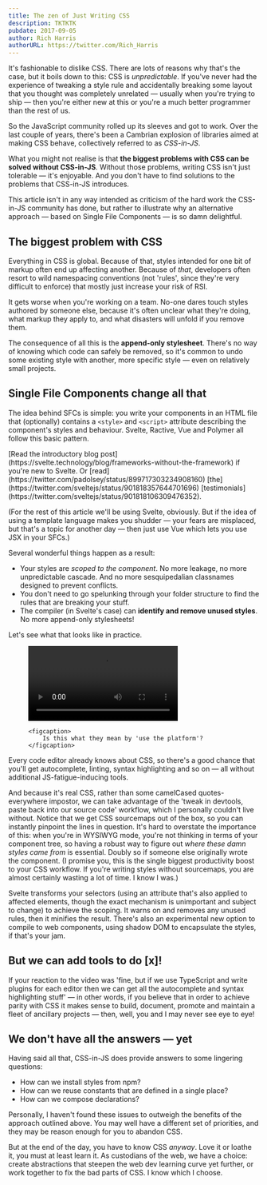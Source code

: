 ```yaml
---
title: The zen of Just Writing CSS
description: TKTKTK
pubdate: 2017-09-05
author: Rich Harris
authorURL: https://twitter.com/Rich_Harris
---
```


It's fashionable to dislike CSS. There are lots of reasons why that's the case, but it boils down to this: CSS is *unpredictable*. If you've never had the experience of tweaking a style rule and accidentally breaking some layout that you thought was completely unrelated — usually when you're trying to ship — then you're either new at this or you're a much better programmer than the rest of us.

So the JavaScript community rolled up its sleeves and got to work. Over the last couple of years, there's been a Cambrian explosion of libraries aimed at making CSS behave, collectively referred to as *CSS-in-JS*.

What you might not realise is that **the biggest problems with CSS can be solved without CSS-in-JS**. Without those problems, writing CSS isn't just tolerable — it's enjoyable. And you don't have to find solutions to the problems that CSS-in-JS introduces.

This article isn't in any way intended as criticism of the hard work the CSS-in-JS community has done, but rather to illustrate why an alternative approach — based on Single File Components — is so damn delightful.


## The biggest problem with CSS

Everything in CSS is global. Because of that, styles intended for one bit of markup often end up affecting another. Because of *that*, developers often resort to wild namespacing conventions (not 'rules', since they're very difficult to enforce) that mostly just increase your risk of RSI.

It gets worse when you're working on a team. No-one dares touch styles authored by someone else, because it's often unclear what they're doing, what markup they apply to, and what disasters will unfold if you remove them.

The consequence of all this is the **append-only stylesheet**. There's no way of knowing which code can safely be removed, so it's common to undo some existing style with another, more specific style — even on relatively small projects.


## Single File Components change all that

The idea behind SFCs is simple: you write your components in an HTML file that (optionally) contains a `<style>` and `<script>` attribute describing the component's styles and behaviour. Svelte, Ractive, Vue and Polymer all follow this basic pattern.

<aside>[Read the introductory blog post](https://svelte.technology/blog/frameworks-without-the-framework) if you're new to Svelte. Or [read](https://twitter.com/padolsey/status/899717303234908160) [the](https://twitter.com/sveltejs/status/901818357644701696) [testimonials](https://twitter.com/sveltejs/status/901818106309476352).</aside>

(For the rest of this article we'll be using Svelte, obviously. But if the idea of using a template language makes you shudder — your fears are misplaced, but that's a topic for another day — then just use Vue which lets you use JSX in your SFCs.)

Several wonderful things happen as a result:

* Your styles are *scoped to the component*. No more leakage, no more unpredictable cascade. And no more sesquipedalian classnames designed to prevent conflicts.
* You don't need to go spelunking through your folder structure to find the rules that are breaking your stuff.
* The compiler (in Svelte's case) can **identify and remove unused styles**. No more append-only stylesheets!

Let's see what that looks like in practice.

<figure>
	<video controls>
		<source type='video/mp4' src='http://svelte-technology-assets.surge.sh/just-write-css.mp4'>
	</video>

	<figcaption>
		Is this what they mean by 'use the platform'?
	</figcaption>
</figure>

Every code editor already knows about CSS, so there's a good chance that you'll get autocomplete, linting, syntax highlighting and so on — all without additional JS-fatigue-inducing tools.

And because it's real CSS, rather than some camelCased quotes-everywhere impostor, we can take advantage of the 'tweak in devtools, paste back into our source code' workflow, which I personally couldn't live without. Notice that we get CSS sourcemaps out of the box, so you can instantly pinpoint the lines in question. It's hard to overstate the importance of this: when you're in WYSIWYG mode, you're not thinking in terms of your component tree, so having a robust way to figure out *where these damn styles came from* is essential. Doubly so if someone else originally wrote the component. (I promise you, this is the single biggest productivity boost to your CSS workflow. If you're writing styles without sourcemaps, you are almost certainly wasting a lot of time. I know I was.)

Svelte transforms your selectors (using an attribute that's also applied to affected elements, though the exact mechanism is unimportant and subject to change) to achieve the scoping. It warns on and removes any unused rules, then it minifies the result. There's also an experimental new option to compile to web components, using shadow DOM to encapsulate the styles, if that's your jam.


## But we can add tools to do [x]!

If your reaction to the video was 'fine, but if we use TypeScript and write plugins for each editor then we can get all the autocomplete and syntax highlighting stuff' — in other words, if you believe that in order to achieve parity with CSS it makes sense to build, document, promote and maintain a fleet of ancillary projects — then, well, you and I may never see eye to eye!


## We don't have all the answers — yet

Having said all that, CSS-in-JS does provide answers to some lingering questions:

* How can we install styles from npm?
* How can we reuse constants that are defined in a single place?
* How can we compose declarations?

Personally, I haven't found these issues to outweigh the benefits of the approach outlined above. You may well have a different set of priorities, and they may be reason enough for you to abandon CSS.

But at the end of the day, you have to know CSS *anyway*. Love it or loathe it, you must at least learn it. As custodians of the web, we have a choice: create abstractions that steepen the web dev learning curve yet further, or work together to fix the bad parts of CSS. I know which I choose.
